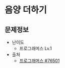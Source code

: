 # 음양 더하기

## 문제정보
* 난이도
  * 프로그래머스 Lv.1
* 출처
  * [프로그래머스 #76501](https://programmers.co.kr/learn/courses/30/lessons/76501)